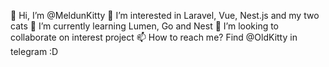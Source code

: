 👋 Hi, I’m @MeldunKitty
👀 I’m interested in Laravel, Vue, Nest.js and my two cats
🌱 I’m currently learning Lumen, Go and Nest
💞️ I’m looking to collaborate on interest project
📫 How to reach me? Find @OldKitty in telegram :D
